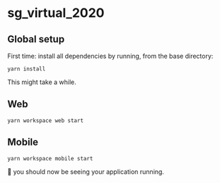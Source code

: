 # sg_virtual_2020

## Global setup

First time: install all dependencies by running, from the base directory:

`yarn install`

This might take a while.

## Web

`yarn workspace web start`

## Mobile

`yarn workspace mobile start`


🎉 you should now be seeing your application running.
